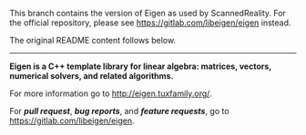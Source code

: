 This branch contains the version of Eigen as used by ScannedReality.
For the official repository, please see https://gitlab.com/libeigen/eigen instead.

The original README content follows below.

---

**Eigen is a C++ template library for linear algebra: matrices, vectors, numerical solvers, and related algorithms.**

For more information go to http://eigen.tuxfamily.org/.

For ***pull request***, ***bug reports***, and ***feature requests***, go to https://gitlab.com/libeigen/eigen.
